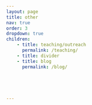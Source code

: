 ```yaml
---
layout: page
title: other
nav: true
order: 3
dropdown: true
children:
    - title: teaching/outreach
      permalink: /teaching/ 
    - title: divider
    - title: blog
      permalink: /blog/





---
```

